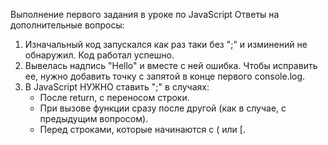 Выполнение первого задания в уроке по JavaScript
Ответы на дополнительные вопросы:
1) Изначальный код запускался как раз таки без ";" и изминений не обнаружил. Код работал успешно.
2) Вывелась надпись "Hello" и вместе с ней ошибка. Чтобы исправить ее, нужно добавить точку с запятой в конце первого console.log.
3) В JavaScript НУЖНО ставить ";" в случаях:
   - После return, с переносом строки.
   - При вызове функции сразу после другой (как в случае, с предыдущим вопросом).
   - Перед строками, которые начинаются с ( или [.
     
